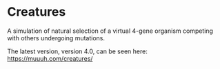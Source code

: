 # Creatures
A simulation of natural selection of a virtual 4-gene organism competing with others undergoing mutations.

The latest version, version 4.0, can be seen here: https://muuuh.com/creatures/
